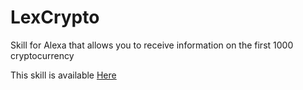 # LexCrypto

Skill for Alexa that allows you to receive information on the first 1000 cryptocurrency

This skill is available [Here](https://www.amazon.it/Eugenio-Paluello-prezzi-criptovalute/dp/B07Z4Y81Y9)
